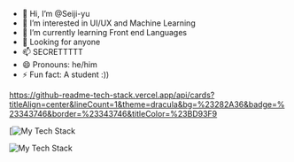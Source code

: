 - 👋 Hi, I’m @Seiji-yu
- 👀 I’m interested in UI/UX and Machine Learning
- 🌱 I’m currently learning Front end Languages
- 💞️ Looking for anyone
- 📫 SECRETTTTT
- 😄 Pronouns: he/him
- ⚡ Fun fact: A student :))

<!---
Seiji-yu/Seiji-yu is a ✨ special ✨ repository because its `README.md` (this file) appears on your GitHub profile.
You can click the Preview link to take a look at your changes.
--->


https://github-readme-tech-stack.vercel.app/api/cards?titleAlign=center&lineCount=1&theme=dracula&bg=%23282A36&badge=%23343746&border=%23343746&titleColor=%23BD93F9

[![My Tech Stack](https://github-readme-tech-stack.vercel.app/api/cards?titleAlign=center&lineCount=1&theme=dracula&bg=%23282A36&badge=%23343746&border=%23343746&titleColor=%23BD93F9)

<img src="https://github-readme-tech-stack.vercel.app/api/cards?titleAlign=center&lineCount=1&theme=dracula&bg=%23282A36&badge=%23343746&border=%23343746&titleColor=%23BD93F9" alt="My Tech Stack" />
